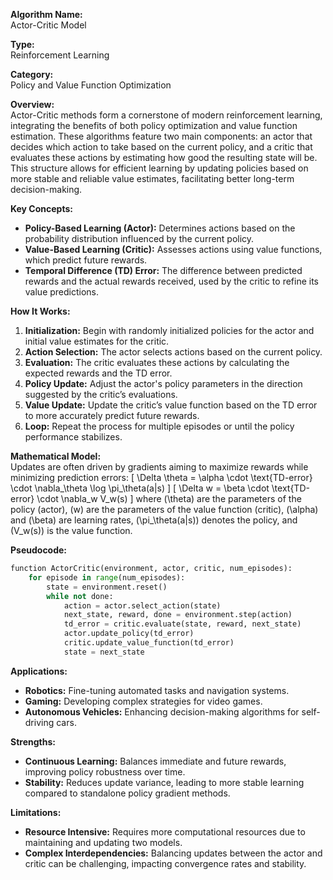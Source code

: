 **Algorithm Name:**  
Actor-Critic Model

**Type:**  
Reinforcement Learning

**Category:**  
Policy and Value Function Optimization

**Overview:**  
Actor-Critic methods form a cornerstone of modern reinforcement learning, integrating the benefits of both policy optimization and value function estimation. These algorithms feature two main components: an actor that decides which action to take based on the current policy, and a critic that evaluates these actions by estimating how good the resulting state will be. This structure allows for efficient learning by updating policies based on more stable and reliable value estimates, facilitating better long-term decision-making.

**Key Concepts:**  
- **Policy-Based Learning (Actor):** Determines actions based on the probability distribution influenced by the current policy.
- **Value-Based Learning (Critic):** Assesses actions using value functions, which predict future rewards.
- **Temporal Difference (TD) Error:** The difference between predicted rewards and the actual rewards received, used by the critic to refine its value predictions.

**How It Works:**  
1. **Initialization:** Begin with randomly initialized policies for the actor and initial value estimates for the critic.
2. **Action Selection:** The actor selects actions based on the current policy.
3. **Evaluation:** The critic evaluates these actions by calculating the expected rewards and the TD error.
4. **Policy Update:** Adjust the actor's policy parameters in the direction suggested by the critic’s evaluations.
5. **Value Update:** Update the critic’s value function based on the TD error to more accurately predict future rewards.
6. **Loop:** Repeat the process for multiple episodes or until the policy performance stabilizes.

**Mathematical Model:**  
Updates are often driven by gradients aiming to maximize rewards while minimizing prediction errors:
\[ \Delta \theta = \alpha \cdot \text{TD-error} \cdot \nabla_\theta \log \pi_\theta(a|s) \]
\[ \Delta w = \beta \cdot \text{TD-error} \cdot \nabla_w V_w(s) \]
where \(\theta\) are the parameters of the policy (actor), \(w\) are the parameters of the value function (critic), \(\alpha\) and \(\beta\) are learning rates, \(\pi_\theta(a|s)\) denotes the policy, and \(V_w(s)\) is the value function.

**Pseudocode:**  
```python
function ActorCritic(environment, actor, critic, num_episodes):
    for episode in range(num_episodes):
        state = environment.reset()
        while not done:
            action = actor.select_action(state)
            next_state, reward, done = environment.step(action)
            td_error = critic.evaluate(state, reward, next_state)
            actor.update_policy(td_error)
            critic.update_value_function(td_error)
            state = next_state
```

**Applications:**  
- **Robotics:** Fine-tuning automated tasks and navigation systems.
- **Gaming:** Developing complex strategies for video games.
- **Autonomous Vehicles:** Enhancing decision-making algorithms for self-driving cars.

**Strengths:**  
- **Continuous Learning:** Balances immediate and future rewards, improving policy robustness over time.
- **Stability:** Reduces update variance, leading to more stable learning compared to standalone policy gradient methods.

**Limitations:**  
- **Resource Intensive:** Requires more computational resources due to maintaining and updating two models.
- **Complex Interdependencies:** Balancing updates between the actor and critic can be challenging, impacting convergence rates and stability.
